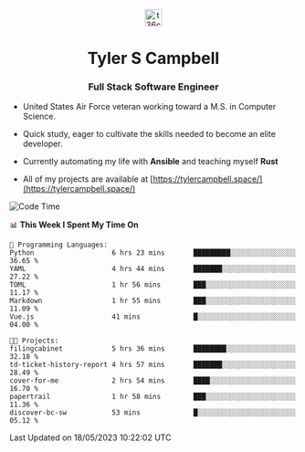 <p align="center">
<a href="https://www.linkedin.com/in/t36campbell" target="blank"><img align="center" src="https://ik.imagekit.io/t36campbell/Portfolio/linkedin.png.original_m8bbGgPh6.png" alt="t36campbell" height="30" width="30" /></a>
</p>
<h1 align="center">Tyler S Campbell</h1>
<h3 align="center">Full Stack Software Engineer</h3>

* United States Air Force veteran working toward a M.S. in Computer Science.

* Quick study, eager to cultivate the skills needed to become an elite developer.

* Currently automating my life with **Ansible** and teaching myself **Rust**

* All of my projects are available at [https://tylercampbell.space/](https://tylercampbell.space/)

<!--START_SECTION:waka-->
![Code Time](http://img.shields.io/badge/Code%20Time-2%2C494%20hrs%2035%20mins-blue)

📊 **This Week I Spent My Time On** 

```text
💬 Programming Languages: 
Python                   6 hrs 23 mins       █████████░░░░░░░░░░░░░░░░   36.65 % 
YAML                     4 hrs 44 mins       ███████░░░░░░░░░░░░░░░░░░   27.22 % 
TOML                     1 hr 56 mins        ███░░░░░░░░░░░░░░░░░░░░░░   11.17 % 
Markdown                 1 hr 55 mins        ███░░░░░░░░░░░░░░░░░░░░░░   11.09 % 
Vue.js                   41 mins             █░░░░░░░░░░░░░░░░░░░░░░░░   04.00 % 

🐱‍💻 Projects: 
filingcabinet            5 hrs 36 mins       ████████░░░░░░░░░░░░░░░░░   32.18 % 
td-ticket-history-report 4 hrs 57 mins       ███████░░░░░░░░░░░░░░░░░░   28.49 % 
cover-for-me             2 hrs 54 mins       ████░░░░░░░░░░░░░░░░░░░░░   16.70 % 
papertrail               1 hr 58 mins        ███░░░░░░░░░░░░░░░░░░░░░░   11.36 % 
discover-bc-sw           53 mins             █░░░░░░░░░░░░░░░░░░░░░░░░   05.12 % 
```


 Last Updated on 18/05/2023 10:22:02 UTC
<!--END_SECTION:waka-->
